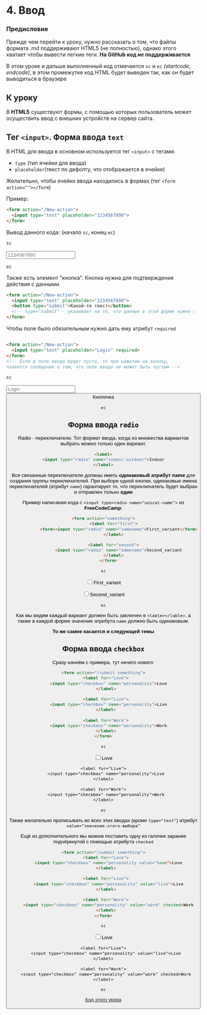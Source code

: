   # 4. Ввод
  ### Предисловие
  Прежде чем перейти к уроку, нужно рассказать о том, что файлы формата .md поддерживают HTML5 (не полностью), однако этого хватает чтобы вывести легкие теги. **На GitHub код *не* поддерживается**
  
  В этом уроке и дальше выполненный код отмечается `sc` и `ec` *(startcode, endcode)*, в этом промежутке код HTML будет выведен так, как он будет выводиться в браузере
  
  ## К уроку
  
  В **HTML5** существуют формы, с помощью которых пользователь может осуществить ввод с внешних устройств на сервер сайта.
  ## Тег `<input>`. Форма ввода `text`
  В HTML для ввода в основном используется тег `<input>` с тегами:
  
  * `type` (тип ячейки для ввода)
  * `placeholder`(текст по дефолту, что отображается в ячейке)
  
  Желательно, чтобы ячейки ввода находились в формах (тег `<form action=""></form`)
  
  Пример:
  
  ```html
  <form action="/New-action">
    <input type="text" placeholder="1234567890">
  </form>
  ```
  
  Вывод данного кода: (начало `sc`, конец `ec`)
  
  `sc`
  
  <form action="/New-action">
    <input type="text" placeholder="1234567890">
  </form>
  
  `ec`
  
  Также есть элемент "кнопка". Кнопка нужна для подтверждения действия с данными
  
  ```html
  <form action="/New-action">
    <input type="text" placeholder="1234567890">
    <button type="submit">Какой-то текст</button>
    <!-- type="submit" - указывает на то, что данные в этой форме нужно отправить -->
  </form>
  ```
  
  Чтобы поле было обязательным нужно дать ему атрибут `required`
  
  ```html
  
  <form action="/New-action">
    <input type="text" placeholder="Login" required>
  </form>
  <!-- Если в поле ввода будет пусто, то при нажатии на кнопку,
  появится сообщение о том, что поле ввода не может быть пустым -->
  ```
  
  `sc`
  
  <form action="/New-action">
    <input type="text" placeholder="Login" required>
    <br>
    <button type="submit">Кнопочка</buttom>
  </form>
  
  `ec`
  
  ## Форма ввода `radio`
  Radio - переключатели. Тот формат ввода, когда из множества вариантов выбрать можно только один вариант.
  
  ```html
  <label>
  <input type="radio" name="indoor-outdoor">Indoor
  </label>
  ```
  
  Все связанные переключатели должны иметь **одинаковый атрибут name** для создания группы переключателей. При выборе одной кнопки, одинаковые имена переключателей (атрибут `name`) гарантирует то, что переключатель будет выбран и отправлен только **один**
  
  Пример написания кода с `<input type=radio name="unical-name">` из **FreeCodeCamp**:
  
  ```html
  <form action="something">
          <label for="first">
              <form><input type="radio" name="samename">First_variant</form>
          </label>
  
          <label for="second">
              <input type="radio" name="samename">Second_variant
          </label>
      </form>
  ```
  
  `sc`
  
  <form action="something">
  <label for="first">
  <form><input type="radio" name="samename">First_variant</form>
  </label>
  
  <label for="second">
  <input type="radio" name="samename">Second_variant
  </label>
  </form>
  
  `ec`
  
  Как мы видим каждый вариант должен быть заключен в `<lable></lable>`, а также в каждой форме значение атрибута `name` должно быть одинаковым. 
  
  **То же самое касается и следующей темы**
  ## Форма ввода `checkbox`
  
  Сразу начнём с примера, тут ничего нового:
  
  ```html
  <form action="/submit something">
    <label for="Love">
      <input type="checkbox" name="personality">Love
    </label>
    
    <label for="Live">
      <input type="checkbox" name="personality">Live
    </label>
    
    <label for="Work">
      <input type="checkbox" name="personality">Work
    </label>
  </form>
  ```
  
  `sc`
  
  <form action="/submit something">
    <label for="Love">
      <input type="checkbox" name="personality">Love
    </label>
    
    <label for="Live">
      <input type="checkbox" name="personality">Live
    </label>
    
    <label for="Work">
      <input type="checkbox" name="personality">Work
    </label>
  </form>
  
  `ec`
  
  Также желательно прописывать во всех этих вводах (кроме `type="text"`) атрибут `value="значение-этого-выбора"`
  
  Ещё из дополнительного мы можем поставить одну из галочек заранее подчёркнутой с помощью атрибута `checked`
  
  ```html
  <form action="/submit something">
    <label for="Love">
      <input type="checkbox" name="personality value="love">Love
    </label>
    
    <label for="Live">
      <input type="checkbox" name="personality" value="live">Live
    </label>
    
    <label for="Work">
      <input type="checkbox" name="personality" value="work" checked>Work
    </label>
  </form>
  ```
  
  `sc`
  
  <form action="/submit something">
    <label for="Love">
      <input type="checkbox" name="personality value="love">Love
    </label>
    
    <label for="Live">
      <input type="checkbox" name="personality" value="live">Live
    </label>
    
    <label for="Work">
      <input type="checkbox" name="personality" value="work" checked>Work
    </label>
  </form>
  
  `ec`
  
  [Код этого урока](https://github.com/Username77177/WebLearning/blob/master/htmlsource/4.Input.html)
